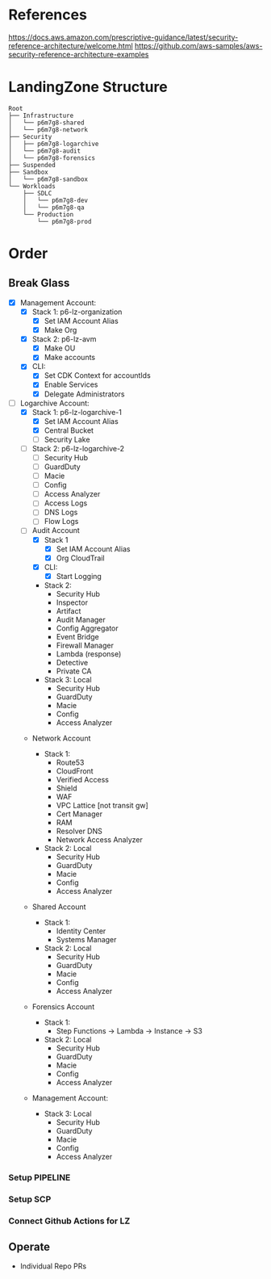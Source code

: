 # References
https://docs.aws.amazon.com/prescriptive-guidance/latest/security-reference-architecture/welcome.html
https://github.com/aws-samples/aws-security-reference-architecture-examples

# LandingZone Structure

```text
Root
├── Infrastructure
│   └── p6m7g8-shared
│   └── p6m7g8-network
├── Security
│   ├── p6m7g8-logarchive
│   └── p6m7g8-audit
│   └── p6m7g8-forensics
├── Suspended
├── Sandbox
│   └── p6m7g8-sandbox
└── Workloads
    ├── SDLC
    │   └── p6m7g8-dev
    │   └── p6m7g8-qa
    └── Production
        └── p6m7g8-prod
```

# Order

## Break Glass

- [x] Management Account:
  - [x] Stack 1: p6-lz-organization
    - [x] Set IAM Account Alias
    - [x] Make Org
  - [x] Stack 2: p6-lz-avm
    - [x] Make OU
    - [x] Make accounts
  - [x] CLI:
    - [x] Set CDK Context for accountIds
    - [x] Enable Services
    - [x] Delegate Administrators

- [ ] Logarchive Account:
  - [x] Stack 1: p6-lz-logarchive-1
    - [x] Set IAM Account Alias
    - [x] Central Bucket
    - [ ] Security Lake
  - [ ] Stack 2: p6-lz-logarchive-2
    - [ ] Security Hub
    - [ ] GuardDuty
    - [ ] Macie
    - [ ] Config
    - [ ] Access Analyzer
    - [ ] Access Logs
    - [ ] DNS Logs
    - [ ] Flow Logs

  - [ ] Audit Account
    - [x] Stack 1
      - [x] Set IAM Account Alias
      - [x] Org CloudTrail
    - [x] CLI:
      - [x] Start Logging
    - Stack 2:
      - Security Hub
      - Inspector
      - Artifact
      - Audit Manager
      - Config Aggregator
      - Event Bridge
      - Firewall Manager
      - Lambda (response)
      - Detective
      - Private CA
    - Stack 3: Local
      - Security Hub
      - GuardDuty
      - Macie
      - Config
      - Access Analyzer

  - Network Account
    - Stack 1:
      - Route53
      - CloudFront
      - Verified Access
      - Shield
      - WAF
      - VPC Lattice [not transit gw]
      - Cert Manager
      - RAM
      - Resolver DNS
      - Network Access Analyzer
    - Stack 2: Local
      - Security Hub
      - GuardDuty
      - Macie
      - Config
      - Access Analyzer

  - Shared Account
    - Stack 1:
      - Identity Center
      - Systems Manager
    - Stack 2: Local
      - Security Hub
      - GuardDuty
      - Macie
      - Config
      - Access Analyzer

  - Forensics Account
    - Stack 1:
      - Step Functions -> Lambda -> Instance -> S3
    - Stack 2: Local
      - Security Hub
      - GuardDuty
      - Macie
      - Config
      - Access Analyzer

  - Management Account:
    - Stack 3: Local
      - Security Hub
      - GuardDuty
      - Macie
      - Config
      - Access Analyzer

### Setup PIPELINE

### Setup SCP

### Connect Github Actions for LZ

## Operate

- Individual Repo PRs